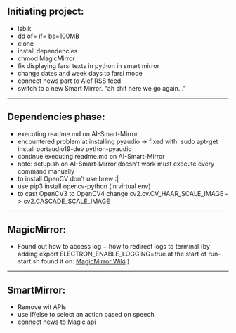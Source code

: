 ## Initiating project:
* lsblk
* dd of=<outputfile> if=<inputfile> bs=100MB
* clone
* install dependencies
* chmod MagicMirror
* fix displaying farsi texts in python in smart mirror
* change dates and week days to farsi mode
* connect news part to Alef RSS feed
* switch to a new Smart Mirror. "ah shit here we go again..."
--------------------
## Dependencies phase:
* executing readme.md on AI-Smart-Mirror
* encountered problem at installing pyaudio -> fixed with: sudo apt-get install portaudio19-dev python-pyaudio
* continue executing readme.md on AI-Smart-Mirror
* note: setup.sh on AI-Smart-Mirror doesn't work must execute every command manually
* to install OpenCV don't use brew :|
* use pip3 install opencv-python (in virtual env)
* to cast OpenCV3 to OpenCV4 change cv2.cv.CV_HAAR_SCALE_IMAGE -> cv2.CASCADE_SCALE_IMAGE
--------------------
## MagicMirror:
* Found out how to access log + how to redirect logs to terminal (by adding export ELECTRON_ENABLE_LOGGING=true at the start of run-start.sh found it on: [MagicMirror Wiki]() )
--------------------
## SmartMirror:
* Remove wit APIs
* use if/else to select an action based on speech
* connect news to Magic api